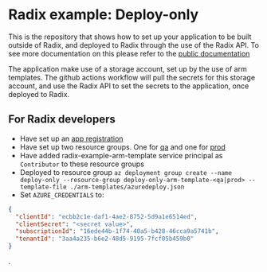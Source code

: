 # Radix example: Deploy-only

This is the repository that shows how to set up your application to be built outside of Radix, and deployed to Radix through the use of the Radix API. To see more documentation on this please refer to the [public documentation](https://www.radix.equinor.com/guides/deploy-only/)

The application make use of a storage account, set up by the use of arm templates. The github actions workflow will pull the secrets for this storage account, and use the Radix API to set the secrets to the application, once deployed to Radix.

## For Radix developers

- Have set up an [app registration](https://portal.azure.com/#blade/Microsoft_AAD_RegisteredApps/ApplicationMenuBlade/Overview/appId/ecbb2c1e-daf1-4ae2-8752-5d9a1e6514ed/isMSAApp/)
- Have set up two resource groups. One for [qa](https://portal.azure.com/#@StatoilSRM.onmicrosoft.com/resource/subscriptions/16ede44b-1f74-40a5-b428-46cca9a5741b/resourceGroups/deploy-only-arm-template-qa/overview) and one for [prod](https://portal.azure.com/#@StatoilSRM.onmicrosoft.com/resource/subscriptions/16ede44b-1f74-40a5-b428-46cca9a5741b/resourceGroups/deploy-only-arm-template-prod/overview)
- Have added radix-example-arm-template service principal as `Contributor` to these resource groups
- Deployed to resource group `az deployment group create --name deploy-only --resource-group deploy-only-arm-template-<qa|prod> --template-file ./arm-templates/azuredeploy.json`
- Set `AZURE_CREDENTIALS` to:

```json
{
  "clientId": "ecbb2c1e-daf1-4ae2-8752-5d9a1e6514ed",
  "clientSecret": "<secret value>",
  "subscriptionId": "16ede44b-1f74-40a5-b428-46cca9a5741b",
  "tenantId": "3aa4a235-b6e2-48d5-9195-7fcf05b459b0"
}
```
.
